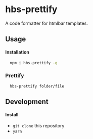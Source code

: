 # hbs-prettify

A code formatter for htmlbar templates.

## Usage

#### Installation

```bash
  npm i hbs-prettify -g
```


### Prettify

```
  hbs-prettify folder/file
```

## Development

#### Install

* `git clone` this repository
* `yarn`
